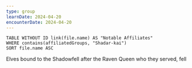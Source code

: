 ```yaml
---
type: group
learnDate: 2024-04-20
encounterDate: 2024-04-20
---
```

```dataview
TABLE WITHOUT ID link(file.name) AS "Notable Affiliates"
WHERE contains(affiliatedGroups, "Shadar-kai")
SORT file.name ASC
```

Elves bound to the Shadowfell after the Raven Queen who they served, fell